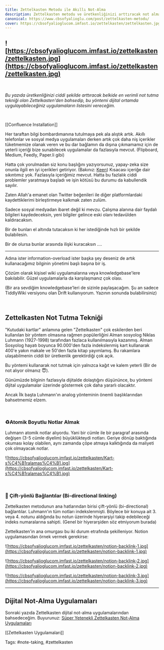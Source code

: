 ```yaml
---
title: Zettelkasten Metodu ile Akıllı Not-Alma
description: Zettelkasten metodu ve üretkenliğinizi arttıracak not alma yöntemleri.
canonical: https://www.cbsofyalioglu.com/post/zettelkasten-metodu/
cover: https://cbsofyalioglucom.imfast.io/zettelkasten/zettelkasten.jpg
---
```


![https://cbsofyalioglucom.imfast.io/zettelkasten/zettelkasten.jpg](https://cbsofyalioglucom.imfast.io/zettelkasten/zettelkasten.jpg)
---

<br/>

*Bu yazıda üretkenliğinizi ciddi şekilde arttıracak belkide en verimli not tutma tekniği olan Zettelkasten'den bahsedip, bu yöntemi dijital ortamda uygulayabileceğiniz uygulamaların listesini vereceğim.*

<br/>

[[Confluence Installation]]

Her taraftan bilgi bombardımanına tutulmaya pek ala alıştık artık. Akıllı telefonlar ve sosyal medya uygulamaları derken artık çok daha niş içerikler tüketmemize olanak veren ve bu dar bağlamın da dışına çıkmamamız için de yeterli içeriği bize sunabilecek uygulamalar da fazlasıyla mevcut.  (Flipboard, Medium, Feedly, Paper.li gibi)

Hatta çok yorulmadan siz konu başlığını yazıyorsunuz, yapay-zeka size onunla ilgili en iyi içerikleri getiriyor. (Bakınız: [Keen](https://staykeen.com/))
Kısacası içeriğe dair sıkıntımız yok. Fazlasıyla içeriğimiz mevcut. Hatta bu fazlalık ciddi problemler yaratmaya başladı ve işin kötüsü bu durumu da kabullendik sayılır.

Zaten Allah'a emanet olan Twitter beğenileri ile diğer platformlardaki kaydettiklerimi birleştirmeye kalkmak zaten zulüm.

Sadece sosyal medyadan ibaret değil ki mevzu. Çalışma alanına dair faydalı bilgileri kaydedeceksin, yeni bilgiler gelince eski olanı tedavülden kaldıracaksın.

Bir de bunları el altında tutacaksın ki her istediğinde hızlı bir şekilde bulabilesin.

Bir de olursa bunlar arasında ilişki kuracaksın ....

---

Adına ister information-overload ister başka şey deseniz de artık kullanacağımız bilginin yönetimi başlı başına bir iş.  

Çözüm olarak kişisel wiki uygulamalarına veya knowledgebase'lere bakılabilir. Güzel uygulamalarla da karşılaşmanız çok olası.

(Bir ara sevdiğim knowledgebase'leri de sizinle paylaşacağım. Şu an sadece TiddlyWiki versiyonu olan Drift kullanıyorum. Yazının sonunda bulabilirsiniz)  

<br/>


## **Zettelkasten Not Tutma Tekniği**
"Kutudaki kartlar" anlamına gelen "Zettelkasten" çok eskilerden beri kullanılan bir yöntem olmasına rağmen popülerliğini Alman sosyolog Niklas Luhmann (1927-1998) tarafından fazlaca kullanılmasıyla kazanmış. Alman Sosyolog hayatı boyunca 90.000'den fazla indekslenmiş kart kullanarak 400'e yakın makale ve 50'den fazla kitap yayımlamış. Bu rakamlara ulaşabilmenin ciddi bir üretkenlik gerektirdiği çok açık.

Bu yöntemi kullanarak not tutmak için yalnızca kağıt ve kalem yeterli (Bir de not alıyor olmanız 😇).

Günümüzde bilginin fazlasıyla dijitalde dolaştığını düşününce, bu yöntemi dijital uygulamalar üzerinde göstermek çok daha yararlı olacaktır.

Ancak İlk başta Luhmann'ın analog yönteminin önemli başlıklarından bahsetmemiz elzem.

<br/>

### ♻️Atomik Boyutlu Notlar Almak

Luhmann atomik notlar alıyordu. Yani bir cümle ile bir paragraf arasında değişen (3-5 cümle diyelim) büyüklükteydi notları. Geriye dönüp baktığında okuması kolay olabilen, aynı zamanda çöpe atmaya kalktığında da maliyeti çok olmayacak notlar.

![https://cbsofyalioglucom.imfast.io/zettelkasten/Kart-s%C4%B1ralamas%C4%B1.jpg](https://cbsofyalioglucom.imfast.io/zettelkasten/Kart-s%C4%B1ralamas%C4%B1.jpg)

<br/>

### 🔁 Çift-yönlü Bağlantılar (Bi-directional linking)

Zettelkasten metodunun ana hatlarından birisi çift-yönlü (bi-directional) bağlantılar. Luhmann'ın tüm notları indekslenmişti. Böylece bir konuya ait 3. veya 4. notunu aldığında bu notun üzerinde hiyerarşiyi takip edebileceği indeks numaralarına sahipti. (Genel bir hiyerarşiden söz etmiyorum burada)

Zettelkasten'in ana omurgası bu iki durum etrafında şekilleniyor. 
Notion uygulamasından örnek vermek gerekirse:

![https://cbsofyalioglucom.imfast.io/zettelkasten/notion-backlink-1.jpg](https://cbsofyalioglucom.imfast.io/zettelkasten/notion-backlink-1.jpg)

![https://cbsofyalioglucom.imfast.io/zettelkasten/notion-backlink-2.jpg](https://cbsofyalioglucom.imfast.io/zettelkasten/notion-backlink-2.jpg)

![https://cbsofyalioglucom.imfast.io/zettelkasten/notion-backlink-3.jpg](https://cbsofyalioglucom.imfast.io/zettelkasten/notion-backlink-3.jpg)

---


## Dijital Not-Alma Uygulamaları
Sonraki yazıda Zettelkasten dijital not-alma uygulamalarından bahsedeceğim. Buyurunuz:
[Süper Yetenekli Zettelkasten Not-Alma Uygulamaları](https://www.cbsofyalioglu.com/post/zettelkasten-not-alma-uygulamalari/)

[[Zettelkasten Uygulamaları]]






Tags: #note-taking, #zettelkasten